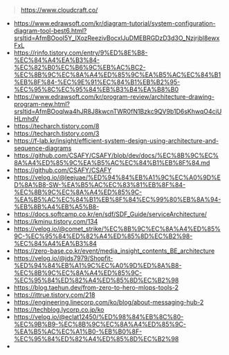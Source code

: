 > https://www.cloudcraft.co/

- https://www.edrawsoft.com/kr/diagram-tutorial/system-configuration-diagram-tool-best6.html?srsltid=AfmBOooI5Y_IXozReezivBocxlJuDMEBRGDzD3d3O_Nzjrjbl8ewxFxL
- https://rinfo.tistory.com/entry/9%ED%8E%B8-%EC%84%A4%EA%B3%84-%EC%82%B0%EC%B6%9C%EB%AC%BC2-%EC%8B%9C%EC%8A%A4%ED%85%9C%EA%B5%AC%EC%84%B1%EB%8F%84-%EC%9E%91%EC%84%B1%EB%B2%95-%EC%95%8C%EC%95%84%EB%B3%B4%EA%B8%B0
- https://www.edrawsoft.com/kr/program-review/architecture-drawing-program-new.html?srsltid=AfmBOoqlwa4hJR8J8kwcnTWR0fN1Bzkc9QV9b1D6sKhwqO4ciUHLmhdV
- https://techarch.tistory.com/8
- https://techarch.tistory.com/3
- https://f-lab.kr/insight/efficient-system-design-using-architecture-and-sequence-diagrams
- https://github.com/CSAFY/CSAFY/blob/dev/docs/%EC%8B%9C%EC%8A%A4%ED%85%9C%EA%B5%AC%EC%84%B1%EB%8F%84.md
- https://github.com/CSAFY/CSAFY
- https://velog.io/@leejuae/%ED%94%84%EB%A1%9C%EC%A0%9D%ED%8A%B8-SW-%EA%B5%AC%EC%83%81%EB%8F%84-%EC%8B%9C%EC%8A%A4%ED%85%9C-%EA%B5%AC%EC%84%B1%EB%8F%84%EC%99%80%EB%8A%94-%EB%8B%A4%EB%A5%B8-
- https://docs.softcamp.co.kr/en/sdf/SDF_Guide/serviceArchitecture/
- https://kminu.tistory.com/134
- https://velog.io/@comet_strike/%EC%8B%9C%EC%8A%A4%ED%85%9C-%EC%95%84%ED%82%A4%ED%85%8D%EC%B2%98-%EC%84%A4%EA%B3%84
- https://zero-base.co.kr/event/media_insight_contents_BE_architecture
- https://velog.io/@jds7979/Shopfit-%ED%94%84%EB%A1%9C%EC%A0%9D%ED%8A%B8-%EC%8B%9C%EC%8A%A4%ED%85%9C-%EC%95%84%ED%82%A4%ED%85%8D%EC%B2%98
- https://blog.taehun.dev/from-zero-to-hero-mlops-tools-2
- https://ittrue.tistory.com/218
- https://engineering.linecorp.com/ko/blog/about-messaging-hub-2
- https://techblog.lycorp.co.jp/ko
- https://velog.io/@eclat12450/%ED%98%84%EB%8C%80-%EC%9B%B9-%EC%8B%9C%EC%8A%A4%ED%85%9C-%EA%B5%AC%EC%A1%B0-%EB%B0%8F-%EC%95%84%ED%82%A4%ED%85%8D%EC%B2%98
- 
